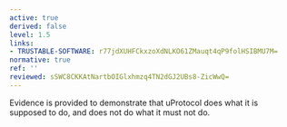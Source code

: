 ```yaml
---
active: true
derived: false
level: 1.5
links:
- TRUSTABLE-SOFTWARE: r77jdXUHFCkxzoXdNLKO61ZMauqt4qP9folHSIBMU7M=
normative: true
ref: ''
reviewed: sSWC8CKKAtNartbOIGlxhmzq4TN2dGJ2UBs8-ZicWwQ=
---
```


Evidence is provided to demonstrate that uProtocol does what it is supposed to
do, and does not do what it must not do.
